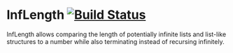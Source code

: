 InfLength [![Build Status](https://travis-ci.org/Purrlite/InfLength.svg?branch=master)](https://travis-ci.org/Purrlite/InfLength)
=========

InfLength allows comparing the length of potentially infinite lists and list-like structures to a number while also terminating instead of recursing infinitely.
